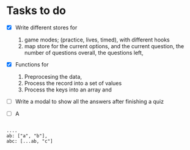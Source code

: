 # Tasks to do
- [x] Write different stores for 
    1. game modes; (practice, lives, timed), with different hooks
    2. map store for the current options, and the current question, the number of questions overall, the questions left, 
- [x] Functions for
    1. Preprocesing the data,
    2. Process the record into a set of values
    3. Process the keys into an array and 
- [ ] Write a modal to show all the answers after finishing a quiz
- [ ] A


```

....
ab: ["a", "b"],
abc: [...ab, "c"]



```
